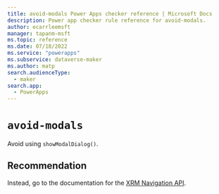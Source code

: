 ```yaml
---
title: avoid-modals Power Apps checker reference | Microsoft Docs
description: Power app checker rule reference for avoid-modals.
author: ecarrleemsft
manager: tapanm-msft
ms.topic: reference
ms.date: 07/18/2022
ms.service: "powerapps"
ms.subservice: dataverse-maker
ms.author: matp
search.audienceType: 
  - maker
search.app: 
  - PowerApps
---
```

# `avoid-modals`

Avoid using `showModalDialog()`.

## Recommendation

Instead, go to the documentation for the [XRM Navigation API](/powerapps/developer/model-driven-apps/clientapi/reference/xrm-navigation).